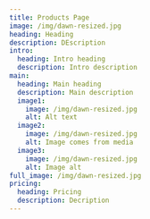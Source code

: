 ```yaml
---
title: Products Page
image: /img/dawn-resized.jpg
heading: Heading
description: DEscription
intro:
  heading: Intro heading
  description: Intro description
main:
  heading: Main heading
  description: Main description
  image1:
    image: /img/dawn-resized.jpg
    alt: Alt text
  image2:
    image: /img/dawn-resized.jpg
    alt: Image comes from media
  image3:
    image: /img/dawn-resized.jpg
    alt: Image alt
full_image: /img/dawn-resized.jpg
pricing:
  heading: Pricing
  description: Decription
---
```

